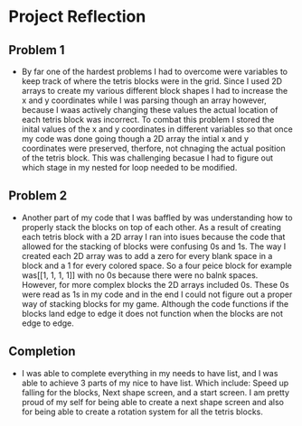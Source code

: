 # Project Reflection

## Problem 1

- By far one of the hardest problems I had to overcome were variables to keep track of where the tetris blocks were in the grid. Since I used 2D arrays to create my various different block shapes I had to increase the x and y coordinates while I was parsing though an array however, because I waas actively changing these values the actual location of each tetris block was incorrect. To combat this problem I stored the inital values of the x and y coordinates in different variables so that once my code was done going though a 2D array the intial x and y coordinates were preserved, therfore, not chnaging the actual position of the tetris block. This was challenging becasue I had to figure out which stage in my nested for loop needed to be modified.

## Problem 2

- Another part of my code that I was baffled by was understanding how to properly stack the blocks on top of each other. As a result of creating each tetris block with a 2D array I ran into isues because the code that allowed for the stacking of blocks were confusing 0s and 1s. The way I created each 2D array was to add a zero for every blank space in a block and a 1 for every colored space. So a four peice block for example was[[1, 1, 1, 1]] with no 0s because there were no balnk spaces. However, for more complex blocks the 2D arrays included 0s. These 0s were read as 1s in my code and in the end I could not figure out a proper way of stacking blocks for my game. Although the code functions if the blocks land edge to edge it does not function when the blocks are not edge to edge.

## Completion

- I was able to complete everything in my needs to have list, and I was able to achieve 3 parts of my nice to have list. Which include: Speed up falling for the blocks, Next shape screen, and a start screen. I am pretty proud of my self for being able to create a next shape screen and also for being able to create a rotation system for all the tetris blocks.
